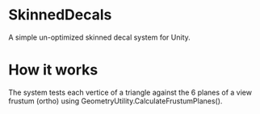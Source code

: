 # SkinnedDecals
A simple un-optimized skinned decal system for Unity.

# How it works
The system tests each vertice of a triangle against the 6 planes of a view frustum (ortho) using GeometryUtility.CalculateFrustumPlanes().
